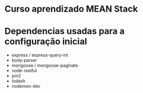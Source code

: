 # Curso aprendizado MEAN Stack

# Dependencias usadas para a configuração inicial
- express / express-query-int
- body-parser
- mongoose / mongoose-paginate
- node-restful
- pm2
- lodash
- nodemon-dev